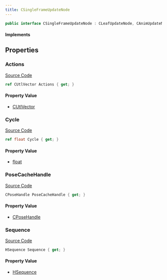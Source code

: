 ```yaml
---
title: CSingleFrameUpdateNode
---
```


```csharp
public interface CSingleFrameUpdateNode : CLeafUpdateNode, CAnimUpdateNodeBase, ISchemaClass<CAnimUpdateNodeBase>, ISchemaClass<CLeafUpdateNode>, ISchemaClass<CSingleFrameUpdateNode>, ISchemaField, ISchemaClass, INativeHandle
```

#### Implements

## Properties

### Actions

[Source Code](https://github.com/swiftly-solution/swiftlys2/blob/beta/managed/src/SwiftlyS2.Generated/Schemas/Interfaces/CSingleFrameUpdateNode.cs#L17)

```csharp
ref CUtlVector Actions { get; }
```

#### Property Value

- [CUtlVector](/docs/api/)

### Cycle

[Source Code](https://github.com/swiftly-solution/swiftlys2/blob/beta/managed/src/SwiftlyS2.Generated/Schemas/Interfaces/CSingleFrameUpdateNode.cs#L23)

```csharp
ref float Cycle { get; }
```

#### Property Value

- [float](https://learn.microsoft.com/dotnet/api/system.single)

### PoseCacheHandle

[Source Code](https://github.com/swiftly-solution/swiftlys2/blob/beta/managed/src/SwiftlyS2.Generated/Schemas/Interfaces/CSingleFrameUpdateNode.cs#L19)

```csharp
CPoseHandle PoseCacheHandle { get; }
```

#### Property Value

- [CPoseHandle](/docs/api/shared/schemadefinitions/cposehandle)

### Sequence

[Source Code](https://github.com/swiftly-solution/swiftlys2/blob/beta/managed/src/SwiftlyS2.Generated/Schemas/Interfaces/CSingleFrameUpdateNode.cs#L21)

```csharp
HSequence Sequence { get; }
```

#### Property Value

- [HSequence](/docs/api/shared/schemadefinitions/hsequence)

